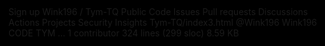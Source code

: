 
Sign up
Wink196
/
Tym-TQ
Public
Code
Issues
Pull requests
Discussions
Actions
Projects
Security
Insights
Tym-TQ/index3.html
@Wink196
Wink196 CODE TYM
…
 1 contributor
324 lines (299 sloc)  8.59 KB
<!DOCTYPE HTML PUBLIC "-//W3C//DTD HTML 4.0 Transitional//EN">
<HTML>
 <HEAD>
  <TITLE> Heart </TITLE>
  <META NAME="Generator" CONTENT="EditPlus">
  <META NAME="Author" CONTENT="">
  <META NAME="Keywords" CONTENT="">
  <META NAME="Description" CONTENT="">
 
    
  <style>
  html, body {
  height: 100%;
  padding: 0;
  margin: 0;
  background: #000;
  display: flex;
	justify-content: center;
	align-items: center;

}

.box {
	width: 100%;
	position: absolute;
	top: 50%;
	left: 50%;
	transform: translate(-50%, -50%);
	display: flex;
	flex-direction: column;
}

canvas {
  position: absolute;
  width: 100%;
  height: 100%;
}
#pinkboard {
	position: relative;
	margin: auto;
	height: 500px;
	width: 500px;
	animation: animate 1.3s infinite;
}

#pinkboard:before, #pinkboard:after {
	content: '';
	position: absolute;
	background: #FF5CA4;
	width: 100px;
	height: 160px;
	border-top-left-radius: 50px;
	border-top-right-radius: 50px;
}

#pinkboard:before {
	left: 100px;
	transform: rotate(-45deg);
	transform-origin: 0 100%;
	box-shadow: 0 14px 28px rgba(0,0,0,0.25),
							0 10px 10px rgba(0,0,0,0.22);
}

#pinkboard:after {
	left: 0;
	transform: rotate(45deg);
	transform-origin: 100% 100%;
}

@keyframes animate {
	0% {
		transform: scale(1);
	}
	30% {
		transform: scale(.8);
	}
	60% {
		transform: scale(1.2);
	}
	100% {
		transform: scale(1);
	}
}
  </style>
 </HEAD>
 
 <BODY>
   <div class="box">
      <canvas id="pinkboard"></canvas>
   </div>
  <script>
  /*
 * Settings
 */
var settings = {
  particles: {
    length:   2000, // maximum amount of particles
    duration:   2, // particle duration in sec
    velocity: 100, // particle velocity in pixels/sec
    effect: -1.3, // play with this for a nice effect
    size:      13, // particle size in pixels
  },
};
/*
 * RequestAnimationFrame polyfill by Erik Möller
 */
(function(){var b=0;var c=["ms","moz","webkit","o"];for(var a=0;a<c.length&&!window.requestAnimationFrame;++a){window.requestAnimationFrame=window[c[a]+"RequestAnimationFrame"];window.cancelAnimationFrame=window[c[a]+"CancelAnimationFrame"]||window[c[a]+"CancelRequestAnimationFrame"]}if(!window.requestAnimationFrame){window.requestAnimationFrame=function(h,e){var d=new Date().getTime();var f=Math.max(0,16-(d-b));var g=window.setTimeout(function(){h(d+f)},f);b=d+f;return g}}if(!window.cancelAnimationFrame){window.cancelAnimationFrame=function(d){clearTimeout(d)}}}());
/*
 * Point class
 */
var Point = (function() {
  function Point(x, y) {
    this.x = (typeof x !== 'undefined') ? x : 0;
    this.y = (typeof y !== 'undefined') ? y : 0;
  }
  Point.prototype.clone = function() {
    return new Point(this.x, this.y);
  };
  Point.prototype.length = function(length) {
    if (typeof length == 'undefined')
      return Math.sqrt(this.x * this.x + this.y * this.y);
    this.normalize();
    this.x *= length;
    this.y *= length;
    return this;
  };
  Point.prototype.normalize = function() {
    var length = this.length();
    this.x /= length;
    this.y /= length;
    return this;
  };
  return Point;
})();
/*
 * Particle class
 */
var Particle = (function() {
  function Particle() {
    this.position = new Point();
    this.velocity = new Point();
    this.acceleration = new Point();
    this.age = 0;
  }
  Particle.prototype.initialize = function(x, y, dx, dy) {
    this.position.x = x;
    this.position.y = y;
    this.velocity.x = dx;
    this.velocity.y = dy;
    this.acceleration.x = dx * settings.particles.effect;
    this.acceleration.y = dy * settings.particles.effect;
    this.age = 0;
  };
  Particle.prototype.update = function(deltaTime) {
    this.position.x += this.velocity.x * deltaTime;
    this.position.y += this.velocity.y * deltaTime;
    this.velocity.x += this.acceleration.x * deltaTime;
    this.velocity.y += this.acceleration.y * deltaTime;
    this.age += deltaTime;
  };
  Particle.prototype.draw = function(context, image) {
    function ease(t) {
      return (--t) * t * t + 1;
    }
    var size = image.width * ease(this.age / settings.particles.duration);
    context.globalAlpha = 1 - this.age / settings.particles.duration;
    context.drawImage(image, this.position.x - size / 2, this.position.y - size / 2, size, size);
  };
  return Particle;
})();
/*
 * ParticlePool class
 */
var ParticlePool = (function() {
  var particles,
      firstActive = 0,
      firstFree   = 0,
      duration    = settings.particles.duration;
  
  function ParticlePool(length) {
    // create and populate particle pool
    particles = new Array(length);
    for (var i = 0; i < particles.length; i++)
      particles[i] = new Particle();
  }
  ParticlePool.prototype.add = function(x, y, dx, dy) {
    particles[firstFree].initialize(x, y, dx, dy);
    
    // handle circular queue
    firstFree++;
    if (firstFree   == particles.length) firstFree   = 0;
    if (firstActive == firstFree       ) firstActive++;
    if (firstActive == particles.length) firstActive = 0;
  };
  ParticlePool.prototype.update = function(deltaTime) {
    var i;
    
    // update active particles
    if (firstActive < firstFree) {
      for (i = firstActive; i < firstFree; i++)
        particles[i].update(deltaTime);
    }
    if (firstFree < firstActive) {
      for (i = firstActive; i < particles.length; i++)
        particles[i].update(deltaTime);
      for (i = 0; i < firstFree; i++)
        particles[i].update(deltaTime);
    }
    
    // remove inactive particles
    while (particles[firstActive].age >= duration && firstActive != firstFree) {
      firstActive++;
      if (firstActive == particles.length) firstActive = 0;
    }
    
    
  };
  ParticlePool.prototype.draw = function(context, image) {
    // draw active particles
    if (firstActive < firstFree) {
      for (i = firstActive; i < firstFree; i++)
        particles[i].draw(context, image);
    }
    if (firstFree < firstActive) {
      for (i = firstActive; i < particles.length; i++)
        particles[i].draw(context, image);
      for (i = 0; i < firstFree; i++)
        particles[i].draw(context, image);
    }
  };
  return ParticlePool;
})();
/*
 * Putting it all together
 */
(function(canvas) {
  var context = canvas.getContext('2d'),
      particles = new ParticlePool(settings.particles.length),
      particleRate = settings.particles.length / settings.particles.duration, // particles/sec
      time;
  
  // get point on heart with -PI <= t <= PI
  function pointOnHeart(t) {
    return new Point(
      160 * Math.pow(Math.sin(t), 3),
      130 * Math.cos(t) - 50 * Math.cos(2 * t) - 20 * Math.cos(3 * t) - 10 * Math.cos(4 * t) + 25
    );
  }
  
  // creating the particle image using a dummy canvas
  var image = (function() {
    var canvas  = document.createElement('canvas'),
        context = canvas.getContext('2d');
    canvas.width  = settings.particles.size;
    canvas.height = settings.particles.size;
    // helper function to create the path
    function to(t) {
      var point = pointOnHeart(t);
      point.x = settings.particles.size / 2 + point.x * settings.particles.size / 350;
      point.y = settings.particles.size / 2 - point.y * settings.particles.size / 350;
      return point;
    }
    // create the path
    context.beginPath();
    var t = -Math.PI;
    var point = to(t);
    context.moveTo(point.x, point.y);
    while (t < Math.PI) {
      t += 0.01; // baby steps!
      point = to(t);
      context.lineTo(point.x, point.y);
    }
    context.closePath();
    // create the fill
    context.fillStyle = '#FF5CA4';
    context.fill();
    // create the image
    var image = new Image();
    image.src = canvas.toDataURL();
    return image;
  })();
  
  // render that thing!
  function render() {
    // next animation frame
    requestAnimationFrame(render);
    
    // update time
    var newTime   = new Date().getTime() / 1000,
        deltaTime = newTime - (time || newTime);
    time = newTime;
    
    // clear canvas
    context.clearRect(0, 0, canvas.width, canvas.height);
    
    // create new particles
    var amount = particleRate * deltaTime;
    for (var i = 0; i < amount; i++) {
      var pos = pointOnHeart(Math.PI - 2 * Math.PI * Math.random());
      var dir = pos.clone().length(settings.particles.velocity);
      particles.add(canvas.width / 2 + pos.x, canvas.height / 2 - pos.y, dir.x, -dir.y);
    }
    
    // update and draw particles
    particles.update(deltaTime);
    particles.draw(context, image);
  }
  
  // handle (re-)sizing of the canvas
  function onResize() {
    canvas.width  = canvas.clientWidth;
    canvas.height = canvas.clientHeight;
  }
  window.onresize = onResize;
  
  // delay rendering bootstrap
  setTimeout(function() {
    onResize();
    render();
  }, 10);
})(document.getElementById('pinkboard'));
  </script>
 </BODY>
</HTML>
